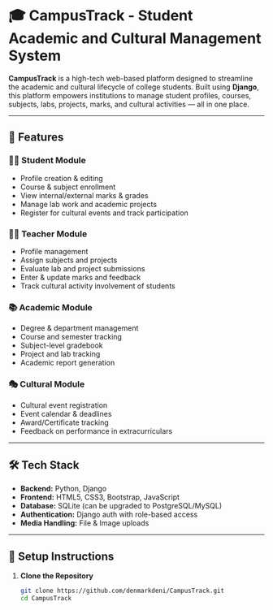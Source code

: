 # 🎓 CampusTrack - Student Academic and Cultural Management System

**CampusTrack** is a high-tech web-based platform designed to streamline the academic and cultural lifecycle of college students. Built using **Django**, this platform empowers institutions to manage student profiles, courses, subjects, labs, projects, marks, and cultural activities — all in one place.

---

## 🚀 Features

### 🧑‍🎓 Student Module
- Profile creation & editing
- Course & subject enrollment
- View internal/external marks & grades
- Manage lab work and academic projects
- Register for cultural events and track participation

### 👨‍🏫 Teacher Module
- Profile management
- Assign subjects and projects
- Evaluate lab and project submissions
- Enter & update marks and feedback
- Track cultural activity involvement of students

### 📚 Academic Module
- Degree & department management
- Course and semester tracking
- Subject-level gradebook
- Project and lab tracking
- Academic report generation

### 🎭 Cultural Module
- Cultural event registration
- Event calendar & deadlines
- Award/Certificate tracking
- Feedback on performance in extracurriculars

---

## 🛠️ Tech Stack

- **Backend:** Python, Django
- **Frontend:** HTML5, CSS3, Bootstrap, JavaScript
- **Database:** SQLite (can be upgraded to PostgreSQL/MySQL)
- **Authentication:** Django auth with role-based access
- **Media Handling:** File & Image uploads

---

## 🔧 Setup Instructions

1. **Clone the Repository**
   ```bash
   git clone https://github.com/denmarkdeni/CampusTrack.git
   cd CampusTrack
